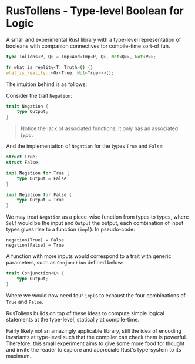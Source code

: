 # RusTollens - Type-level Boolean for Logic

A small and experimental Rust library with a type-level representation of booleans with companion connectives for compile-time sort-of fun.

```rust
type Tollens<P, Q> = Imp<And<Imp<P, Q>, Not<Q>>, Not<P>>;

fn what_is_reality<T: Truth>() {}
what_is_reality::<Or<True, Not<True>>>();
```

The intuition behind is as follows:

Consider the trait `Negation`:

```rust
trait Negation {
    type Output;
}
```

> Notice the lack of associated functions, it only has an associated *type*.

And the implementation of `Negation` for the types `True` and `False`:

```rust
struct True;
struct False;

impl Negation for True {
    type Output = False
}

impl Negation for False {
    type Output = True
}
```

We may treat `Negation` as a piece-wise function from types to types, where `Self` would be the input and `Output` the output, each combination of input types gives rise to a function (`impl`). In pseudo-code:

```
negation(True) = False
negation(False) = True
```

A function with more inputs would correspond to a trait with generic parameters, such as `Conjunction` defined below:

```rust
trait Conjunction<L> {
    type Output;
}
```

Where we would now need four `impl`s to exhaust the four combinations of `True` and `False`.

RusTollens builds on top of these ideas to compute simple logical statements at the type-level, statically at compile-time.

Fairly likely not an amazingly applicable library, still the idea of encoding invariants at type-level such that the compiler can check them is powerful. Therefore, this small experiment aims to give some more food for thought and invite the reader to explore and appreciate Rust's type-system to its maximum.